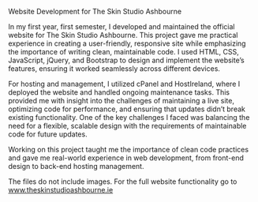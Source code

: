 Website Development for The Skin Studio Ashbourne

In my first year, first semester, I developed and maintained the official website for The Skin Studio Ashbourne. This project gave me practical experience in creating a user-friendly, responsive site while emphasizing the importance of writing clean, maintainable code. I used HTML, CSS, JavaScript, jQuery, and Bootstrap to design and implement the website’s features, ensuring it worked seamlessly across different devices.

For hosting and management, I utilized cPanel and HostIreland, where I deployed the website and handled ongoing maintenance tasks. This provided me with insight into the challenges of maintaining a live site, optimizing code for performance, and ensuring that updates didn’t break existing functionality. One of the key challenges I faced was balancing the need for a flexible, scalable design with the requirements of maintainable code for future updates.

Working on this project taught me the importance of clean code practices and gave me real-world experience in web development, from front-end design to back-end hosting management.

The files do not include images. For the full website functionality go to www.theskinstudioashbourne.ie
